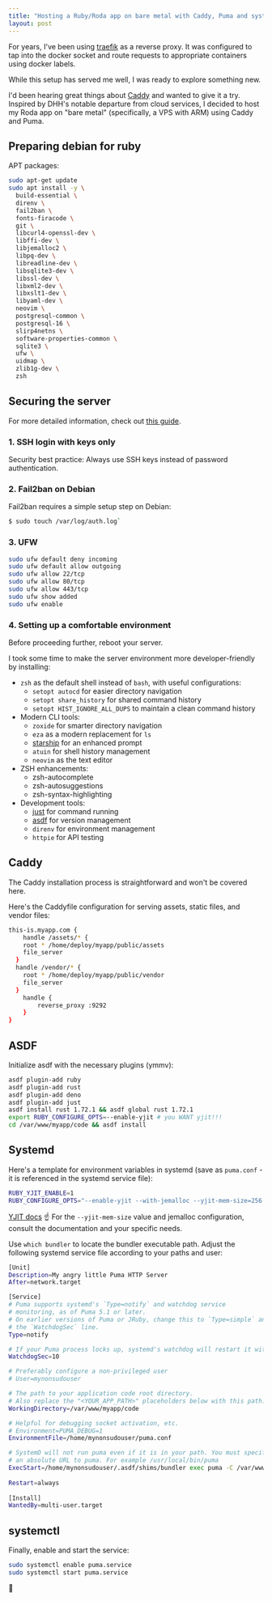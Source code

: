```yaml
---
title: "Hosting a Ruby/Roda app on bare metal with Caddy, Puma and systemd"
layout: post
---
```


For years, I've been using [traefik](https://traefik.io) as a reverse proxy. It was configured to tap into the docker socket and route requests to appropriate containers using docker labels.

While this setup has served me well, I was ready to explore something new. 

I'd been hearing great things about [Caddy](https://caddyserver.com) and wanted to give it a try. Inspired by DHH's notable departure from cloud services, I decided to host my Roda app on "bare metal" (specifically, a VPS with ARM) using Caddy and Puma.

## Preparing debian for ruby

APT packages:

```bash
sudo apt-get update
sudo apt install -y \
  build-essential \
  direnv \
  fail2ban \
  fonts-firacode \
  git \
  libcurl4-openssl-dev \
  libffi-dev \
  libjemalloc2 \
  libpq-dev \
  libreadline-dev \
  libsqlite3-dev \
  libssl-dev \
  libxml2-dev \
  libxslt1-dev \
  libyaml-dev \
  neovim \
  postgresql-common \
  postgresql-16 \
  slirp4netns \
  software-properties-common \
  sqlite3 \
  ufw \
  uidmap \
  zlib1g-dev \
  zsh
```

## Securing the server

For more detailed information, check out [this guide](https://www.simon-neutert.de/2022/setup-vps/).

### 1. SSH login with keys only

Security best practice: Always use SSH keys instead of password authentication.

### 2. Fail2ban on Debian

Fail2ban requires a simple setup step on Debian:

```bash
$ sudo touch /var/log/auth.log`
```

### 3. UFW

```bash
sudo ufw default deny incoming
sudo ufw default allow outgoing
sudo ufw allow 22/tcp
sudo ufw allow 80/tcp
sudo ufw allow 443/tcp
sudo ufw show added
sudo ufw enable
```

### 4. Setting up a comfortable environment

Before proceeding further, reboot your server.

I took some time to make the server environment more developer-friendly by installing:

- `zsh` as the default shell instead of `bash`, with useful configurations:
  - `setopt autocd` for easier directory navigation
  - `setopt share_history` for shared command history
  - `setopt HIST_IGNORE_ALL_DUPS` to maintain a clean command history
- Modern CLI tools:
  - `zoxide` for smarter directory navigation
  - `eza` as a modern replacement for `ls`
  - [starship](https://starship.rs) for an enhanced prompt
  - `atuin` for shell history management
  - `neovim` as the text editor
- ZSH enhancements:
  - zsh-autocomplete
  - zsh-autosuggestions
  - zsh-syntax-highlighting
- Development tools:
  - [just](https://github.com/casey/just) for command running
  - [asdf](https://asdf-vm.com) for version management
  - `direnv` for environment management
  - `httpie` for API testing

## Caddy

The Caddy installation process is straightforward and won't be covered here.

Here's the Caddyfile configuration for serving assets, static files, and vendor files:

```bash
this-is.myapp.com {
	handle /assets/* {
    root * /home/deploy/myapp/public/assets
    file_server
  }
  handle /vendor/* {
    root * /home/deploy/myapp/public/vendor
    file_server
  }
	handle {
		reverse_proxy :9292
	}
}
```

## ASDF

Initialize asdf with the necessary plugins (ymmv):

```bash
asdf plugin-add ruby
asdf plugin-add rust
asdf plugin-add deno
asdf plugin-add just
asdf install rust 1.72.1 && asdf global rust 1.72.1
export RUBY_CONFIGURE_OPTS=--enable-yjit # you WANT yjit!!!
cd /var/www/myapp/code && asdf install
```

## Systemd

Here's a template for environment variables in systemd (save as `puma.conf` - it is referenced in the systemd service file):

```bash
RUBY_YJIT_ENABLE=1
RUBY_CONFIGURE_OPTS="--enable-yjit --with-jemalloc --yjit-mem-size=256 --yjit-code-gc"
```

[YJIT docs](https://docs.ruby-lang.org/en/master/yjit/yjit_md.html#label-Examples)
☝️ For the `--yjit-mem-size` value and jemalloc configuration, consult the documentation and your specific needs.

Use `which bundler` to locate the bundler executable path. Adjust the following systemd service file according to your paths and user:

```bash
[Unit]    
Description=My angry little Puma HTTP Server    
After=network.target

[Service]
# Puma supports systemd's `Type=notify` and watchdog service
# monitoring, as of Puma 5.1 or later.
# On earlier versions of Puma or JRuby, change this to `Type=simple` and remove
# the `WatchdogSec` line.
Type=notify

# If your Puma process locks up, systemd's watchdog will restart it within seconds.
WatchdogSec=10

# Preferably configure a non-privileged user
# User=mynonsudouser

# The path to your application code root directory.
# Also replace the "<YOUR_APP_PATH>" placeholders below with this path.
WorkingDirectory=/var/www/myapp/code

# Helpful for debugging socket activation, etc.
# Environment=PUMA_DEBUG=1
EnvironmentFile=/home/mynonsudouser/puma.conf

# SystemD will not run puma even if it is in your path. You must specify
# an absolute URL to puma. For example /usr/local/bin/puma
ExecStart=/home/mynonsudouser/.asdf/shims/bundler exec puma -C /var/www/mynonsudouser/code/config/puma/production.rb -p9292
    
Restart=always    
    
[Install]    
WantedBy=multi-user.target
```

## systemctl

Finally, enable and start the service:

```bash
sudo systemctl enable puma.service
sudo systemctl start puma.service
```

🚀